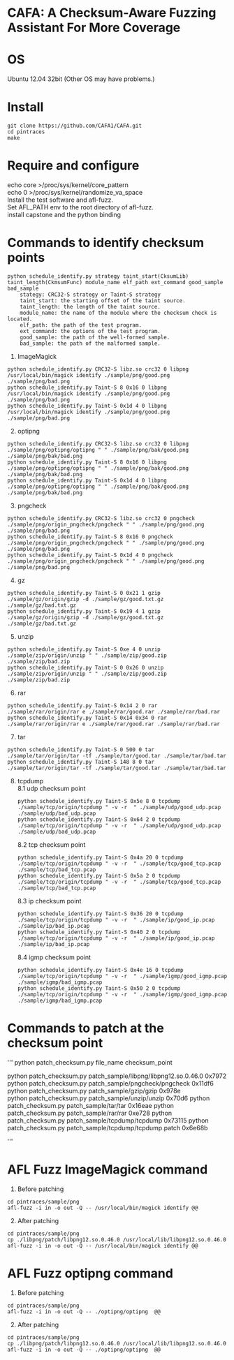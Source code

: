 # CAFA: A Checksum-Aware Fuzzing Assistant For More Coverage

# OS
Ubuntu 12.04 32bit (Other OS may have problems.)

# Install
```
git clone https://github.com/CAFA1/CAFA.git  
cd pintraces  
make 
``` 

# Require and configure
echo core >/proc/sys/kernel/core_pattern    
echo 0 >/proc/sys/kernel/randomize_va_space    
Install the test software and afl-fuzz.  
Set  AFL_PATH env to the root directory of afl-fuzz.  
install capstone and the python binding
  

# Commands to identify checksum points
```
python schedule_identify.py strategy taint_start(CksumLib) taint_length(CkmsumFunc) module_name elf_path ext_command good_sample bad_sample
    stategy: CRC32-S strategy or Taint-S strategy
    taint_start: the starting offset of the taint source.
    taint_length: the length of the taint source.
    module_name: the name of the module where the checksum check is located.
    elf_path: the path of the test program.
    ext_command: the options of the test program.
    good_sample: the path of the well-formed sample.
    bad_sample: the path of the malformed sample.
```
1. ImageMagick   
```
python schedule_identify.py CRC32-S libz.so crc32 0 libpng /usr/local/bin/magick identify ./sample/png/good.png ./sample/png/bad.png    
python schedule_identify.py Taint-S 8 0x16 0 libpng /usr/local/bin/magick identify ./sample/png/good.png ./sample/png/bad.png
python schedule_identify.py Taint-S 0x1d 4 0 libpng /usr/local/bin/magick identify ./sample/png/good.png ./sample/png/bad.png
```
2. optipng  
```
python schedule_identify.py CRC32-S libz.so crc32 0 libpng ./sample/png/optipng/optipng " " ./sample/png/bak/good.png ./sample/png/bak/bad.png
python schedule_identify.py Taint-S 8 0x16 0 libpng ./sample/png/optipng/optipng " " ./sample/png/bak/good.png ./sample/png/bak/bad.png
python schedule_identify.py Taint-S 0x1d 4 0 libpng ./sample/png/optipng/optipng " " ./sample/png/bak/good.png ./sample/png/bak/bad.png

```
3. pngcheck   
```
python schedule_identify.py CRC32-S libz.so crc32 0 pngcheck ./sample/png/origin_pngcheck/pngcheck " " ./sample/png/good.png ./sample/png/bad.png  
python schedule_identify.py Taint-S 8 0x16 0 pngcheck ./sample/png/origin_pngcheck/pngcheck " " ./sample/png/good.png ./sample/png/bad.png 
python schedule_identify.py Taint-S 0x1d 4 0 pngcheck ./sample/png/origin_pngcheck/pngcheck " " ./sample/png/good.png ./sample/png/bad.png    
```

4. gz  
```
python schedule_identify.py Taint-S 0 0x21 1 gzip ./sample/gz/origin/gzip -d ./sample/gz/good.txt.gz ./sample/gz/bad.txt.gz 
python schedule_identify.py Taint-S 0x19 4 1 gzip ./sample/gz/origin/gzip -d ./sample/gz/good.txt.gz ./sample/gz/bad.txt.gz 

``` 
 
5. unzip  
``` 
python schedule_identify.py Taint-S 0xe 4 0 unzip ./sample/zip/origin/unzip " " ./sample/zip/good.zip ./sample/zip/bad.zip
python schedule_identify.py Taint-S 0 0x26 0 unzip ./sample/zip/origin/unzip " " ./sample/zip/good.zip ./sample/zip/bad.zip
```

6. rar
```
python schedule_identify.py Taint-S 0x14 2 0 rar ./sample/rar/origin/rar e ./sample/rar/good.rar ./sample/rar/bad.rar 
python schedule_identify.py Taint-S 0x14 0x34 0 rar ./sample/rar/origin/rar e ./sample/rar/good.rar ./sample/rar/bad.rar 

``` 

7. tar
```
python schedule_identify.py Taint-S 0 500 0 tar ./sample/tar/origin/tar -tf ./sample/tar/good.tar ./sample/tar/bad.tar  
python schedule_identify.py Taint-S 148 8 0 tar ./sample/tar/origin/tar -tf ./sample/tar/good.tar ./sample/tar/bad.tar  

``` 

8. tcpdump  
    8.1 udp checksum point  
    ```
    python schedule_identify.py Taint-S 0x5e 8 0 tcpdump ./sample/tcp/origin/tcpdump " -v -r  " ./sample/udp/good_udp.pcap ./sample/udp/bad_udp.pcap 
    python schedule_identify.py Taint-S 0x64 2 0 tcpdump ./sample/tcp/origin/tcpdump " -v -r  " ./sample/udp/good_udp.pcap ./sample/udp/bad_udp.pcap 
    ``` 
    8.2 tcp checksum point  
    ```
    python schedule_identify.py Taint-S 0x4a 20 0 tcpdump ./sample/tcp/origin/tcpdump " -v -r  " ./sample/tcp/good_tcp.pcap ./sample/tcp/bad_tcp.pcap 
    python schedule_identify.py Taint-S 0x5a 2 0 tcpdump ./sample/tcp/origin/tcpdump " -v -r  " ./sample/tcp/good_tcp.pcap ./sample/tcp/bad_tcp.pcap 
    ```
    8.3 ip checksum point  
    ```
    python schedule_identify.py Taint-S 0x36 20 0 tcpdump ./sample/tcp/origin/tcpdump " -v -r  " ./sample/ip/good_ip.pcap ./sample/ip/bad_ip.pcap  
    python schedule_identify.py Taint-S 0x40 2 0 tcpdump ./sample/tcp/origin/tcpdump " -v -r  " ./sample/ip/good_ip.pcap ./sample/ip/bad_ip.pcap 
    ```
    8.4 igmp checksum point  
    ```
    python schedule_identify.py Taint-S 0x4e 16 0 tcpdump ./sample/tcp/origin/tcpdump " -v -r  " ./sample/igmp/good_igmp.pcap ./sample/igmp/bad_igmp.pcap 
    python schedule_identify.py Taint-S 0x50 2 0 tcpdump ./sample/tcp/origin/tcpdump " -v -r  " ./sample/igmp/good_igmp.pcap ./sample/igmp/bad_igmp.pcap 
    ``` 
# Commands to patch at the checksum point  
'''
python patch_checksum.py file_name checksum_point  

python patch_checksum.py patch_sample/libpng/libpng12.so.0.46.0 0x7972    
python patch_checksum.py patch_sample/pngcheck/pngcheck 0x11df6    
python patch_checksum.py patch_sample/gzip/gzip 0x978e  
python patch_checksum.py patch_sample/unzip/unzip 0x70d6
python patch_checksum.py patch_sample/tar/tar 0x16eae
python patch_checksum.py patch_sample/rar/rar 0xe728 
python patch_checksum.py patch_sample/tcpdump/tcpdump 0x73115
python patch_checksum.py patch_sample/tcpdump/tcpdump.patch 0x6e68b



'''

# AFL Fuzz ImageMagick command
1. Before patching  
```
cd pintraces/sample/png  
afl-fuzz -i in -o out -Q -- /usr/local/bin/magick identify @@  
```
2. After patching  
```
cd pintraces/sample/png  
cp ./libpng/patch/libpng12.so.0.46.0 /usr/local/lib/libpng12.so.0.46.0    
afl-fuzz -i in -o out -Q -- /usr/local/bin/magick identify @@  
``` 
# AFL Fuzz optipng command
1. Before patching  
```
cd pintraces/sample/png  
afl-fuzz -i in -o out -Q -- ./optipng/optipng  @@  
```
2. After patching  
```
cd pintraces/sample/png  
cp ./libpng/patch/libpng12.so.0.46.0 /usr/local/lib/libpng12.so.0.46.0    
afl-fuzz -i in -o out -Q -- ./optipng/optipng  @@   
``` 
